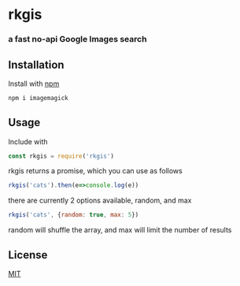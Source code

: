 # rkgis
### a fast no-api Google Images search

## Installation

Install with [npm](https://www.npmjs.com/)

```bash
npm i imagemagick
```

## Usage

Include with
```javascript
const rkgis = require('rkgis')
```

rkgis returns a promise, which you can use as follows
```javascript
rkgis('cats').then(e=>console.log(e))
```

there are currently 2 options available, random, and max
```javascript
rkgis('cats', {random: true, max: 5})
```
random will shuffle the array, and max will limit the number of results


## License
[MIT](https://choosealicense.com/licenses/mit/)
